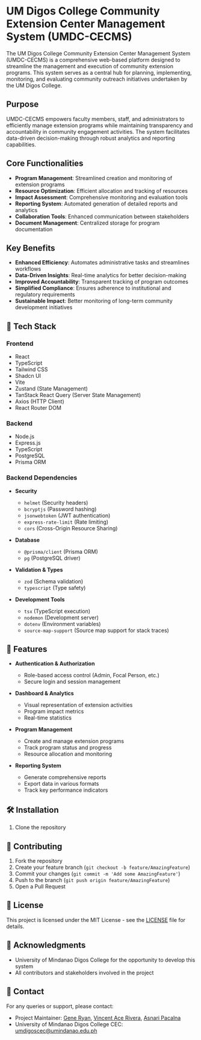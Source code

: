 # UM Digos College Community Extension Center Management System (UMDC-CECMS)

The UM Digos College Community Extension Center Management System (UMDC-CECMS) is a comprehensive web-based platform designed to streamline the management and execution of community extension programs. This system serves as a central hub for planning, implementing, monitoring, and evaluating community outreach initiatives undertaken by the UM Digos College.

## Purpose

UMDC-CECMS empowers faculty members, staff, and administrators to efficiently manage extension programs while maintaining transparency and accountability in community engagement activities. The system facilitates data-driven decision-making through robust analytics and reporting capabilities.

## Core Functionalities

- **Program Management**: Streamlined creation and monitoring of extension programs
- **Resource Optimization**: Efficient allocation and tracking of resources
- **Impact Assessment**: Comprehensive monitoring and evaluation tools
- **Reporting System**: Automated generation of detailed reports and analytics
- **Collaboration Tools**: Enhanced communication between stakeholders
- **Document Management**: Centralized storage for program documentation

## Key Benefits

- **Enhanced Efficiency**: Automates administrative tasks and streamlines workflows
- **Data-Driven Insights**: Real-time analytics for better decision-making
- **Improved Accountability**: Transparent tracking of program outcomes
- **Simplified Compliance**: Ensures adherence to institutional and regulatory requirements
- **Sustainable Impact**: Better monitoring of long-term community development initiatives

## 🚀 Tech Stack

### Frontend

- React
- TypeScript
- Tailwind CSS
- Shadcn UI
- Vite
- Zustand (State Management)
- TanStack React Query (Server State Management)
- Axios (HTTP Client)
- React Router DOM

### Backend

- Node.js
- Express.js
- TypeScript
- PostgreSQL
- Prisma ORM

### Backend Dependencies

- **Security**

  - `helmet` (Security headers)
  - `bcryptjs` (Password hashing)
  - `jsonwebtoken` (JWT authentication)
  - `express-rate-limit` (Rate limiting)
  - `cors` (Cross-Origin Resource Sharing)

- **Database**

  - `@prisma/client` (Prisma ORM)
  - `pg` (PostgreSQL driver)

- **Validation & Types**

  - `zod` (Schema validation)
  - `typescript` (Type safety)

- **Development Tools**
  - `tsx` (TypeScript execution)
  - `nodemon` (Development server)
  - `dotenv` (Environment variables)
  - `source-map-support` (Source map support for stack traces)

## 🌟 Features

- **Authentication & Authorization**

  - Role-based access control (Admin, Focal Person, etc.)
  - Secure login and session management

- **Dashboard & Analytics**

  - Visual representation of extension activities
  - Program impact metrics
  - Real-time statistics

- **Program Management**

  - Create and manage extension programs
  - Track program status and progress
  - Resource allocation and monitoring

- **Reporting System**
  - Generate comprehensive reports
  - Export data in various formats
  - Track key performance indicators

## 🛠️ Installation

1. Clone the repository

## 👥 Contributing

1. Fork the repository
2. Create your feature branch (`git checkout -b feature/AmazingFeature`)
3. Commit your changes (`git commit -m 'Add some AmazingFeature'`)
4. Push to the branch (`git push origin feature/AmazingFeature`)
5. Open a Pull Request

## 📝 License

This project is licensed under the MIT License - see the [LICENSE](LICENSE) file for details.

## 👏 Acknowledgments

- University of Mindanao Digos College for the opportunity to develop this system
- All contributors and stakeholders involved in the project

## 📧 Contact

For any queries or support, please contact:

- Project Maintainer: [Gene Ryan](mailto:generyan.dep@gmail.com), [Vincent Ace Rivera](augusto08rivera12@gmail.com), [Asnari Pacalna](asnaripacalna@gmail.com)
- University of Mindanao Digos College CEC: [umdigoscec@umindanao.edu.ph](mailto:umdigoscec@umindanao.edu.ph)
